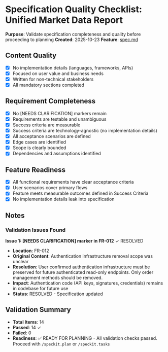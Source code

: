 # Specification Quality Checklist: Unified Market Data Report

**Purpose**: Validate specification completeness and quality before proceeding to planning
**Created**: 2025-10-23
**Feature**: [spec.md](../spec.md)

## Content Quality

- [x] No implementation details (languages, frameworks, APIs)
- [x] Focused on user value and business needs
- [x] Written for non-technical stakeholders
- [x] All mandatory sections completed

## Requirement Completeness

- [x] No [NEEDS CLARIFICATION] markers remain
- [x] Requirements are testable and unambiguous
- [x] Success criteria are measurable
- [x] Success criteria are technology-agnostic (no implementation details)
- [x] All acceptance scenarios are defined
- [x] Edge cases are identified
- [x] Scope is clearly bounded
- [x] Dependencies and assumptions identified

## Feature Readiness

- [x] All functional requirements have clear acceptance criteria
- [x] User scenarios cover primary flows
- [x] Feature meets measurable outcomes defined in Success Criteria
- [x] No implementation details leak into specification

## Notes

### Validation Issues Found

**Issue 1: [NEEDS CLARIFICATION] marker in FR-012** ✓ RESOLVED

- **Location**: FR-012
- **Original Content**: Authentication infrastructure removal scope was unclear
- **Resolution**: User confirmed authentication infrastructure must be preserved for future authenticated read-only endpoints. Only order management methods should be removed.
- **Impact**: Authentication code (API keys, signatures, credentials) remains in codebase for future use
- **Status**: RESOLVED - Specification updated

## Validation Summary

- **Total Items**: 14
- **Passed**: 14 ✓
- **Failed**: 0
- **Readiness**: ✅ READY FOR PLANNING - All validation checks passed. Proceed with `/speckit.plan` or `/speckit.tasks`
